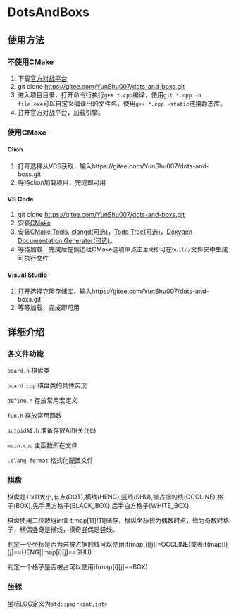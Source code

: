 # DotsAndBoxs

## 使用方法
### 不使用CMake
1. 下载[官方对战平台](http://computergames.caai.cn/platform/SAU_Game_Platform_2.1.0_r4.zip)
2. git clone https://gitee.com/YunShu007/dots-and-boxs.git
3. 进入项目目录，打开命令行执行`g++ *.cpp`编译，使用`git *.cpp -o file.exe`可以自定义编译出的文件名，使用`g++ *.cpp -static`链接静态库。
4. 打开官方对战平台，加载引擎。
### 使用CMake
#### Clion
1. 打开选择从VCS获取，输入https://gitee.com/YunShu007/dots-and-boxs.git
2. 等待clion加载项目，完成即可用
#### VS Code
1. git clone https://gitee.com/YunShu007/dots-and-boxs.git
2. 安装[CMake](https://cmake.org/download/)
3. 安装[CMake Tools](https://marketplace.visualstudio.com/items?itemName=ms-vscode.cmake-tools), [clangd(可选)](https://marketplace.visualstudio.com/items?itemName=llvm-vs-code-extensions.vscode-clangd)，[Todo Tree(可选)](https://marketplace.visualstudio.com/items?itemName=Gruntfuggly.todo-tree)，[Doxygen Documentation Generator(可选)](https://marketplace.visualstudio.com/items?itemName=cschlosser.doxdocgen)。
4. 等待加载，完成后在侧边栏CMake选项中点击`生成`即可在`build/`文件夹中生成可执行文件
#### Visual Studio
1. 打开选择克隆存储库，输入https://gitee.com/YunShu007/dots-and-boxs.git
2. 等等加载，完成即可用
## 详细介绍
### 各文件功能
`board.h` 棋盘类

`board.cpp` 棋盘类的具体实现

`define.h` 存放常用宏定义

`fun.h` 存放常用函数

`sutpidAI.h` 准备存放AI相关代码

`main.cpp` 主函数所在文件

`.clang-format` 格式化配置文件

### 棋盘
棋盘是11x11大小,有点(DOT),横线(HENG),竖线(SHU),被占据的线(OCCLINE),格子(BOX),先手黑方格子(BLACK_BOX),后手白方格子(WHITE_BOX).

棋盘使用二位数组int8_t map[11][11]储存，横纵坐标皆为偶数时点，皆为奇数时格子，横偶竖奇是横线，横奇竖偶是竖线。

判定一个坐标是否为未被占据的线可以使用if(map[i][j]!=OCCLINE)或者if(map[i][j]==HENG||map[i][j]==SHU)

判定一个格子是否被占可以使用if(map[i][j]==BOX)


### 坐标
坐标LOC定义为`std::pair<int,int>`
